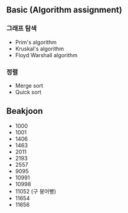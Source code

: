 ﻿## Basic (Algorithm assignment)
### 그래프 탐색
* Prim's algorithm
* Kruskal's algorithm
* Floyd Warshall algorithm

### 정렬
* Merge sort
* Quick sort

## Beakjoon
* 1000
* 1001
* 1406
* 1463
* 2011
* 2193
* 2557
* 9095
* 10991
* 10998
* 11052 (구 붕어빵)
* 11654
* 11656
